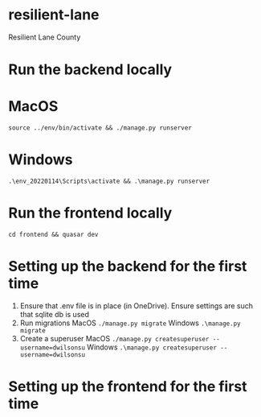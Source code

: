 # resilient-lane
Resilient Lane County

# Run the backend locally
# MacOS
`source ../env/bin/activate && ./manage.py runserver`
# Windows
`.\env_20220114\Scripts\activate && .\manage.py runserver`

# Run the frontend locally
`cd frontend && quasar dev`

# Setting up the backend for the first time
1) Ensure that .env file is in place (in OneDrive). Ensure settings are such that sqlite db is used
2) Run migrations
MacOS `./manage.py migrate`
Windows `.\manage.py migrate`
3) Create a superuser
MacOS `./manage.py createsuperuser --username=dwilsonsu`
Windows `.\manage.py createsuperuser --username=dwilsonsu`

# Setting up the frontend for the first time



<!-- # Cypress e2e tests
Open Cypress launcher to run individual tests
`cd frontend && npm run cypress:open`
Run Cypress tests in the background and upload results to https://dashboard.cypress.io/
`cd frontend`
`npm run cypress:run` -->